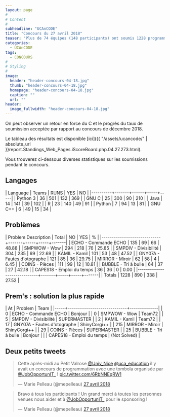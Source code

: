 ```yaml
---
layout: page
#
# Content
#
subheadline: "UCAnCODE"
title: "Concours du 27 avril 2018"
teaser: "Plus de 74 équipes (148 participants) ont soumis 1228 programmes pour résoudre les 9 problèmes proposés."
categories:
  - UCAnCODE 
tags:
  - CONCOURS
#
# Styling
#
image:
  header: "header-concours-04-18.jpg"
  thumb: "header-concours-04-18.jpg"
  homepage: "header-concours-04-18.jpg"
  caption: ""
  url: ""
header:
  image_fullwidth: "header-concours-04-18.jpg"
---
```


  On peut observer un retour en force du C et le progrès du taux de soumission acceptée par rapport au concours de décembre 2018. 

 Le tableau des résultats est disponible [ici]({{ "/assets/ucancode/" | absolute_url }}report.Standings_Web_Pages.iScoreBoard.php.04.27.273.html).

  Vous trouverez ci-dessous diverses statistiques sur les soumissions pendant le concours.

## Langages ##

| Language | Teams | RUNS | YES | NO  |
|----------+-------+------+-----+-----|
| Python 3 |    36 |  501 | 132 | 369 |
| GNU C    |    25 |  300 |  90 | 210 |
| Java     |    14 |  141 |  39 | 102 |
| R        |    23 |  140 |  49 |  91 |
| Python   |     7 |   94 |  13 |  81 |
| GNU C++  |     6 |   49 |  15 |  34 |


## Problèmes ##


| Problem Description         | Total |  NO | YES |     % |
|-----------------------------+-------+-----+-----+-------|
| ECHO - Commande ECHO        |   135 |  69 |  66 | 48.88 |
| SMPWOW - Wow                |   294 | 218 |  76 | 25.85 |
| SMPDIV - Divisibilité       |   304 | 235 |  69 | 22.69 |
| KAMIL - Kamil               |   101 |  53 |  48 | 47.52 |
| GNY07A - Fautes d'otographe |   121 |  85 |  36 | 29.75 |
| MIRROR - Miroir             |    62 |  58 |   4 |  6.45 |
| COINS - Pièces              |   111 |  99 |  12 | 10.81 |
| BUBBLE - Tri à bulle        |    64 |  37 |  27 | 42.18 |
| CAPES18 - Emploi du temps   |    36 |  36 |   0 |  0.00 |
|-----------------------------+-------+-----+-----+-------|
| Totals                      |  1228 | 890 | 338 | 27.52 |



## Prem's : solution la plus rapide ##

|  At | Problem                     | Team         |
|-----+-----------------------------+--------------|
|   0 | ECHO - Commande ECHO        | Bonjour      |
|   0 | SMPWOW - Wow                | Team72       |
|   5 | SMPDIV - Divisibilité       | SUPERMASTER  |
|   2 | KAMIL - Kamil               | Team72       |
|  17 | GNY07A - Fautes d'otographe | ShinyCorgi++ |
| 215 | MIRROR - Miroir             | ShinyCorgi++ |
|  29 | COINS - Pièces              | SUPERMASTER  |
|  25 | BUBBLE - Tri à bulle        | Bonjour      |
|     | CAPES18 - Emploi du temps   | (Not Solved) |


## Deux petits tweets ##

<blockquote class="twitter-tweet" data-lang="fr"><p lang="fr" dir="ltr">Cette après-midi au Petit Valrose <a href="https://twitter.com/Univ_Nice?ref_src=twsrc%5Etfw">@Univ_Nice</a> <a href="https://twitter.com/uca_education?ref_src=twsrc%5Etfw">@uca_education</a> il y avait un concours de programmation avec une tombola organisée par <a href="https://twitter.com/JobOpportunIT_?ref_src=twsrc%5Etfw">@JobOpportunIT_</a> ! <a href="https://t.co/6RbNNEqRW1">pic.twitter.com/6RbNNEqRW1</a></p>&mdash; Marie Pelleau (@mepelleau) <a href="https://twitter.com/mepelleau/status/989963884206444544?ref_src=twsrc%5Etfw">27 avril 2018</a></blockquote>


<blockquote class="twitter-tweet" data-conversation="none" data-lang="fr"><p lang="fr" dir="ltr">Bravo à tous les participants ! Un grand merci à toutes les personnes venues nous aider et à <a href="https://twitter.com/JobOpportunIT_?ref_src=twsrc%5Etfw">@JobOpportunIT_</a> pour le sponsoring !</p>&mdash; Marie Pelleau (@mepelleau) <a href="https://twitter.com/mepelleau/status/989966768180514818?ref_src=twsrc%5Etfw">27 avril 2018</a></blockquote>
<script async src="https://platform.twitter.com/widgets.js" charset="utf-8"></script>


